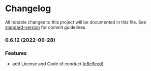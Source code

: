 # Changelog

All notable changes to this project will be documented in this file. See [standard-version](https://github.com/conventional-changelog/standard-version) for commit guidelines.

### 0.6.12 (2022-06-28)


### Features

* add License and Code of conduct ([c8e9ecd](https://github.com/orefalo/svelte-splitpanes/commit/c8e9ecd9809a749df75198456cac4c70b7a88bba))
